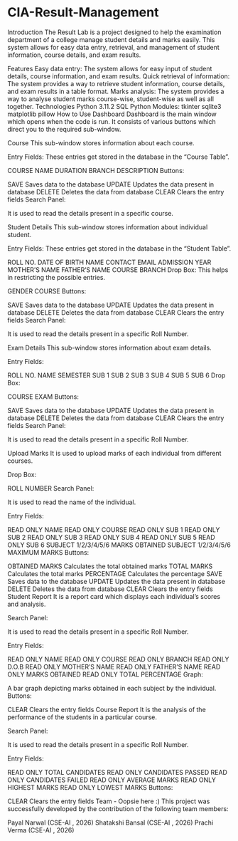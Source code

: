 # CIA-Result-Management
Introduction
The Result Lab is a project designed to help the examination department of a college manage student details and marks easily. This system allows for easy data entry, retrieval, and management of student information, course details, and exam results.

Features
Easy data entry: The system allows for easy input of student details, course information, and exam results.
Quick retrieval of information: The system provides a way to retrieve student information, course details, and exam results in a table format.
Marks analysis: The system provides a way to analyse student marks course-wise, student-wise as well as all together.
Technologies
Python 3.11.2
SQL
Python Modules:
tkinter
sqlite3
matplotlib
pillow
How to Use
Dashboard
Dashboard is the main window which opens when the code is run. It consists of various buttons which direct you to the required sub-window.

Course
This sub-window stores information about each course.

Entry Fields: These entries get stored in the database in the “Course Table”.

COURSE NAME
DURATION
BRANCH
DESCRIPTION
Buttons:

SAVE	Saves data to the database
UPDATE	Updates the data present in database
DELETE	Deletes the data from database
CLEAR	Clears the entry fields
Search Panel:

It is used to read the details present in a specific course.

Student Details
This sub-window stores information about individual student.

Entry Fields: These entries get stored in the database in the “Student Table”.

ROLL NO.
DATE OF BIRTH
NAME
CONTACT
EMAIL
ADMISSION YEAR
MOTHER’S NAME
FATHER’S NAME
COURSE
BRANCH
Drop Box: This helps in restricting the possible entries.

GENDER
COURSE
Buttons:

SAVE	Saves data to the database
UPDATE	Updates the data present in database
DELETE	Deletes the data from database
CLEAR	Clears the entry fields
Search Panel:

It is used to read the details present in a specific Roll Number.

Exam Details
This sub-window stores information about exam details.

Entry Fields:

ROLL NO.
NAME
SEMESTER
SUB 1
SUB 2
SUB 3
SUB 4
SUB 5
SUB 6
Drop Box:

COURSE
EXAM
Buttons:

SAVE	Saves data to the database
UPDATE	Updates the data present in database
DELETE	Deletes the data from database
CLEAR	Clears the entry fields
Search Panel:

It is used to read the details present in a specific Roll Number.

Upload Marks
It is used to upload marks of each individual from different courses.

Drop Box:

ROLL NUMBER
Search Panel:

It is used to read the name of the individual.

Entry Fields:

READ ONLY	NAME
READ ONLY	COURSE
READ ONLY	SUB 1
READ ONLY	SUB 2
READ ONLY	SUB 3
READ ONLY	SUB 4
READ ONLY	SUB 5
READ ONLY	SUB 6
SUBJECT 1/2/3/4/5/6	MARKS OBTAINED
SUBJECT 1/2/3/4/5/6	MAXIMUM MARKS
Buttons:

OBTAINED MARKS	Calculates the total obtained marks
TOTAL MARKS	Calculates the total marks
PERCENTAGE	Calculates the percentage
SAVE	Saves data to the database
UPDATE	Updates the data present in database
DELETE	Deletes the data from database
CLEAR	Clears the entry fields
Student Report
It is a report card which displays each individual’s scores and analysis.

Search Panel:

It is used to read the details present in a specific Roll Number.

Entry Fields:

READ ONLY	NAME
READ ONLY	COURSE
READ ONLY	BRANCH
READ ONLY	D.O.B
READ ONLY	MOTHER’S NAME
READ ONLY	FATHER’S NAME
READ ONLY	MARKS OBTAINED
READ ONLY	TOTAL PERCENTAGE
Graph:

A bar graph depicting marks obtained in each subject by the individual.
Buttons:

CLEAR	Clears the entry fields
Course Report
It is the analysis of the performance of the students in a particular course.

Search Panel:

It is used to read the details present in a specific Roll Number.

Entry Fields:

READ ONLY	TOTAL CANDIDATES
READ ONLY	CANDIDATES PASSED
READ ONLY	CANDIDATES FAILED
READ ONLY	AVERAGE MARKS
READ ONLY	HIGHEST MARKS
READ ONLY	LOWEST MARKS
Buttons:

CLEAR	Clears the entry fields
Team - Oopsie here :)
This project was successfully developed by the contribution of the following team members:

Payal Narwal (CSE-AI , 2026)
Shatakshi Bansal (CSE-AI , 2026)
Prachi Verma (CSE-AI , 2026)
